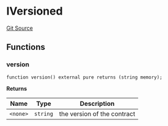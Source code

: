 # IVersioned
[Git Source](https://github.com/0xPolygon/foundry-template/blob/8733bac54bd9be835d614ad4c7c76632d78ceaa0/src/interface/IVersioned.sol)


## Functions
### version


```solidity
function version() external pure returns (string memory);
```
**Returns**

|Name|Type|Description|
|----|----|-----------|
|`<none>`|`string`|the version of the contract|


